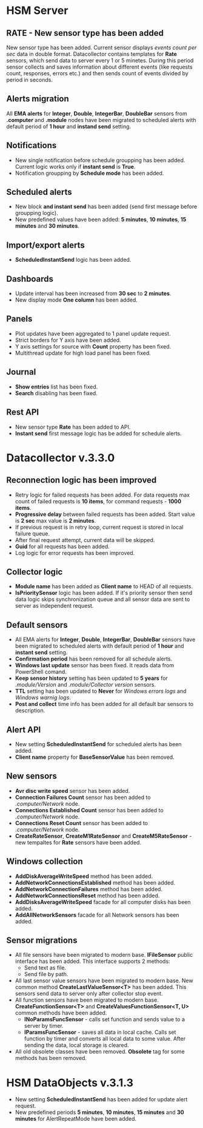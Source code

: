 # HSM Server

## RATE - New sensor type has been added
New sensor type has been added. Current sensor displays *events count per sec* data in double format. Datacollector contains templates for **Rate** sensors, which send data to server every 1 or 5 minetes. During this period sensor collects and saves information about different events (like requests count, responses, errors etc.) and then sends count of events divided by period in seconds.

## Alerts migration
All **EMA alerts** for **Integer**, **Double**, **IntegerBar**, **DoubleBar** sensors from **.computer** and **.module** nodes have been migrated to scheduled alerts with default period of **1 hour** and **instand send** setting.

## Notifications
* New single notification before schedule groupping has been added. Current logic works only if **instant send** is **True**.
* Notification groupping by **Schedule mode** has been added.

## Scheduled alerts
* New block **and instant send** has been added (send first message before groupping logic).
* New predefined values have been added: **5 minutes**, **10 minutes**, **15 minutes** and **30 minutes**.

## Import/export alerts
* **ScheduledInstantSend** logic has been added.

## Dashboards
* Update interval has been increased from **30 sec** to **2 minutes**.
* New display mode **One column** has been added.

## Panels
* Plot updates have been aggregated to 1 panel update request.
* Strict borders for Y axis have been added.
* Y axis settings for source with **Count** property has been fixed.
* Multithread update for high load panel has been fixed.

## Journal
* **Show entries** list has been fixed.
* **Search** disabling has been fixed.

## Rest API
* New sensor type **Rate** has been added to API.
* **Instant send** first message logic has be added for schedule alerts.

# Datacollector v.3.3.0

## Reconnection logic has been improved
* Retry logic for failed requests has been added. For data requests max count of failed requests is **10 items**, for command requests - **1000 items**.
* **Progressive delay** between failed requests has been added. Start value is **2 sec** max value is **2 minutes**.
* If previous request is in retry loop, current request is stored in local failure queue.
* After final request attempt, current data will be skipped.
* **Guid** for all requests has been added.
* Log logic for error requests has been improved.

## Collector logic
* **Module name** has been added as **Client name** to HEAD of all requests.
* **IsPrioritySensor** logic has been added. If it's priority sensor then send data logic skips synchronization queue and all sensor data are sent to server as independent request.

## Default sensors
* All EMA alerts for **Integer**, **Double**, **IntegerBar**, **DoubleBar** sensors have been migrated to scheduled alerts with default period of **1 hour** and **instant send** setting.
* **Confirmation period** has been removed for all schedule alerts.
* **Windows last update** sensor has been fixed. It reads data from PowerShell comand.
* **Keep sensor history** setting has been updated to **5 years** for *.module/Version* and *.module/Collector version* sensors.
* **TTL** setting has been updated to **Never** for *Windows errors logs* and *Windows warnig logs*.
* **Post and collect** time info has been added for all default bar sensors to description.

## Alert API
* New setting **ScheduledInstantSend** for scheduled alerts has been added.
* **Client name** property for **BaseSensorValue** has been removed.

## New sensors
* **Avr disc write speed** sensor has been added.
* **Connection Failures Count** sensor has been added to *.computer/Network* node.
* **Connections Established Count** sensor has been added to *.computer/Network* node.
* **Connections Reset Count** sensor has been added to *.computer/Network* node.
* **CreateRateSensor**, **CreateM1RateSensor** and **CreateM5RateSensor** - new tempaltes for **Rate** sensors have been added.

## Windows collection
* **AddDiskAverageWriteSpeed** method has been added.
* **AddNetworkConnectionsEstablished** method has been added.
* **AddNetworkConnectionFailures** method has been added.
* **AddNetworkConnectionsReset** method has been added.
* **AddDisksAverageWriteSpeed** facade for all computer disks has been added.
* **AddAllNetworkSensors** facade for all Network sensors has been added.

## Sensor migrations
* All file sensors have been migrated to modern base. **IFileSensor** public interface has been added. This interface supports 2 methods:
    * Send text as file.
    * Send file by path. 
* All last sensor value sensors have been migrated to modern base. New common method **CreateLastValueSensor\<T\>** has been added. This sensors send data to server only after collector stop event.
* All function sensors have been migrated to modern base. **CreateFunctionSensor\<T\>** and **CreateValuesFunctionSensor\<T, U\>** common methods have been added.
    * **INoParamsFuncSensor** - calls set function and sends value to a server by timer.
    * **IParamsFuncSensor** - saves all data in local cache. Calls set function by timer and converts all local data to some value. After sending the data, local storage is cleared.
* All old obsolete classes have been removed. **Obsolete** tag for some methods has been removed.

# HSM DataObjects v.3.1.3

* New setting **ScheduledInstantSend** has been added for update alert request.
* New predefined periods **5 minutes**, **10 minutes**, **15 minutes** and **30 minutes** for AlertRepeatMode have been added.